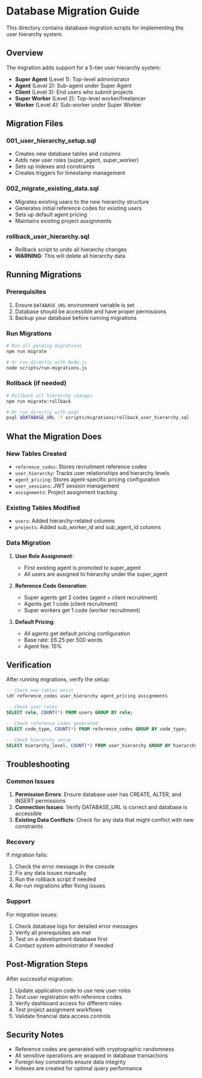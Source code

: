# Database Migration Guide

This directory contains database migration scripts for implementing the user hierarchy system.

## Overview

The migration adds support for a 5-tier user hierarchy system:
- **Super Agent** (Level 1): Top-level administrator
- **Agent** (Level 2): Sub-agent under Super Agent
- **Client** (Level 3): End users who submit projects
- **Super Worker** (Level 2): Top-level worker/freelancer
- **Worker** (Level 4): Sub-worker under Super Worker

## Migration Files

### 001_user_hierarchy_setup.sql
- Creates new database tables and columns
- Adds new user roles (super_agent, super_worker)
- Sets up indexes and constraints
- Creates triggers for timestamp management

### 002_migrate_existing_data.sql
- Migrates existing users to the new hierarchy structure
- Generates initial reference codes for existing users
- Sets up default agent pricing
- Maintains existing project assignments

### rollback_user_hierarchy.sql
- Rollback script to undo all hierarchy changes
- **WARNING**: This will delete all hierarchy data

## Running Migrations

### Prerequisites
1. Ensure `DATABASE_URL` environment variable is set
2. Database should be accessible and have proper permissions
3. Backup your database before running migrations

### Run Migrations
```bash
# Run all pending migrations
npm run migrate

# Or run directly with Node.js
node scripts/run-migrations.js
```

### Rollback (if needed)
```bash
# Rollback all hierarchy changes
npm run migrate:rollback

# Or run directly with psql
psql $DATABASE_URL -f scripts/migrations/rollback_user_hierarchy.sql
```

## What the Migration Does

### New Tables Created
- `reference_codes`: Stores recruitment reference codes
- `user_hierarchy`: Tracks user relationships and hierarchy levels
- `agent_pricing`: Stores agent-specific pricing configuration
- `user_sessions`: JWT session management
- `assignments`: Project assignment tracking

### Existing Tables Modified
- `users`: Added hierarchy-related columns
- `projects`: Added sub_worker_id and sub_agent_id columns

### Data Migration
1. **User Role Assignment**: 
   - First existing agent is promoted to super_agent
   - All users are assigned to hierarchy under the super_agent
   
2. **Reference Code Generation**:
   - Super agents get 2 codes (agent + client recruitment)
   - Agents get 1 code (client recruitment)
   - Super workers get 1 code (worker recruitment)

3. **Default Pricing**:
   - All agents get default pricing configuration
   - Base rate: £6.25 per 500 words
   - Agent fee: 15%

## Verification

After running migrations, verify the setup:

```sql
-- Check new tables exist
\dt reference_codes user_hierarchy agent_pricing assignments

-- Check user roles
SELECT role, COUNT(*) FROM users GROUP BY role;

-- Check reference codes generated
SELECT code_type, COUNT(*) FROM reference_codes GROUP BY code_type;

-- Check hierarchy setup
SELECT hierarchy_level, COUNT(*) FROM user_hierarchy GROUP BY hierarchy_level;
```

## Troubleshooting

### Common Issues

1. **Permission Errors**: Ensure database user has CREATE, ALTER, and INSERT permissions
2. **Connection Issues**: Verify DATABASE_URL is correct and database is accessible
3. **Existing Data Conflicts**: Check for any data that might conflict with new constraints

### Recovery

If migration fails:
1. Check the error message in the console
2. Fix any data issues manually
3. Run the rollback script if needed
4. Re-run migrations after fixing issues

### Support

For migration issues:
1. Check database logs for detailed error messages
2. Verify all prerequisites are met
3. Test on a development database first
4. Contact system administrator if needed

## Post-Migration Steps

After successful migration:
1. Update application code to use new user roles
2. Test user registration with reference codes
3. Verify dashboard access for different roles
4. Test project assignment workflows
5. Validate financial data access controls

## Security Notes

- Reference codes are generated with cryptographic randomness
- All sensitive operations are wrapped in database transactions
- Foreign key constraints ensure data integrity
- Indexes are created for optimal query performance